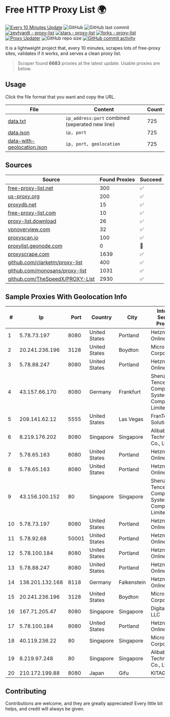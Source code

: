 
# Free HTTP Proxy List 🌍

[![Every 10 Minutes Update](https://github.com/mertguvencli/http-proxy-list/actions/workflows/main.yml/badge.svg?branch=main)](https://github.com/mertguvencli/http-proxy-list/actions/workflows/main.yml)
![GitHub](https://img.shields.io/github/license/mertguvencli/http-proxy-list)
![GitHub last commit](https://img.shields.io/github/last-commit/mertguvencli/http-proxy-list)
[![zevtyardt - proxy-list](https://img.shields.io/static/v1?label=zevtyardt&message=proxy-list&color=blue&logo=github)](https://github.com/zevtyardt/proxy-list "Go to GitHub repo")
[![stars - proxy-list](https://img.shields.io/github/stars/zevtyardt/proxy-list?style=social)](https://github.com/zevtyardt/proxy-list)
[![forks - proxy-list](https://img.shields.io/github/forks/zevtyardt/proxy-list?style=social)](https://github.com/zevtyardt/proxy-list)
[![Proxy Updater](https://github.com/zevtyardt/proxy-list/workflows/Proxy%20Updater/badge.svg)](https://github.com/zevtyardt/proxy-list/actions?query=workflow:"Proxy+Updater")
![GitHub repo size](https://img.shields.io/github/repo-size/zevtyardt/proxy-list)
[![GitHub commit activity](https://img.shields.io/github/commit-activity/m/zevtyardt/proxy-list?logo=commits)](https://github.com/zevtyardt/proxy-list/commits/main)

It is a lightweight project that, every 10 minutes, scrapes lots of free-proxy sites, validates if it works, and serves a clean proxy list.

> Scraper found **6683** proxies at the latest update. Usable proxies are below.

## Usage

Click the file format that you want and copy the URL.

|File|Content|Count|
|----|-------|-----|
|[data.txt](https://raw.githubusercontent.com/mertguvencli/http-proxy-list/main/proxy-list/data.txt)|`ip_address:port` combined (seperated new line)|725|
|[data.json](https://raw.githubusercontent.com/mertguvencli/http-proxy-list/main/proxy-list/data.json)|`ip, port`|725|
|[data-with-geolocation.json](https://raw.githubusercontent.com/mertguvencli/http-proxy-list/main/proxy-list/data-with-geolocation.json)|`ip, port, geolocation`|725|

## Sources

|Source|Found Proxies|Succeed|
|------|-------------|-------|
|[free-proxy-list.net](https://free-proxy-list.net)|300|✅|
|[us-proxy.org](https://www.us-proxy.org)|200|✅|
|[proxydb.net](http://proxydb.net)|15|✅|
|[free-proxy-list.com](https://free-proxy-list.com/?page=&port=&type%5B%5D=http&type%5B%5D=https&up_time=0&search=Search)|10|✅|
|[proxy-list.download](https://www.proxy-list.download/HTTP)|26|✅|
|[vpnoverview.com](https://vpnoverview.com/privacy/anonymous-browsing/free-proxy-servers)|32|✅|
|[proxyscan.io](https://www.proxyscan.io)|100|✅|
|[proxylist.geonode.com](https://proxylist.geonode.com/api/proxy-list?limit=300&page=1&sort_by=lastChecked&sort_type=desc&protocols=http,https)|0|🚫|
|[proxyscrape.com](https://api.proxyscrape.com/v2/?request=displayproxies&protocol=http&timeout=10000&country=all&ssl=all&anonymity=all)|1639|✅|
|[github.com/clarketm/proxy-list](https://raw.githubusercontent.com/clarketm/proxy-list/master/proxy-list-raw.txt)|400|✅|
|[github.com/monosans/proxy-list](https://raw.githubusercontent.com/monosans/proxy-list/main/proxies/http.txt)|1031|✅|
|[github.com/TheSpeedX/PROXY-List](https://raw.githubusercontent.com/TheSpeedX/PROXY-List/master/http.txt)|2930|✅|


## Sample Proxies With Geolocation Info

|#|Ip|Port|Country|City|Internet Service Provider|
|-|--|----|-------|----|-------------------------|
|1|5.78.73.197|8080|United States|Portland|Hetzner Online GmbH|
|2|20.241.236.196|3128|United States|Boydton|Microsoft Corporation|
|3|5.78.88.247|8080|United States|Portland|Hetzner Online GmbH|
|4|43.157.66.170|8080|Germany|Frankfurt|Shenzhen Tencent Computer Systems Company Limited|
|5|209.141.62.12|5555|United States|Las Vegas|FranTech Solutions|
|6|8.219.176.202|8080|Singapore|Singapore|Alibaba (US) Technology Co., Ltd.|
|7|5.78.65.163|8080|United States|Portland|Hetzner Online GmbH|
|8|5.78.65.163|8080|United States|Portland|Hetzner Online GmbH|
|9|43.156.100.152|80|Singapore|Singapore|Shenzhen Tencent Computer Systems Company Limited|
|10|5.78.73.197|8080|United States|Portland|Hetzner Online GmbH|
|11|5.78.92.68|50001|United States|Portland|Hetzner Online GmbH|
|12|5.78.100.184|8080|United States|Portland|Hetzner Online GmbH|
|13|5.78.88.247|8080|United States|Portland|Hetzner Online GmbH|
|14|138.201.132.168|8118|Germany|Falkenstein|Hetzner Online GmbH|
|15|20.241.236.196|3128|United States|Boydton|Microsoft Corporation|
|16|167.71.205.47|8080|Singapore|Singapore|DigitalOcean, LLC|
|17|5.78.100.184|8080|United States|Portland|Hetzner Online GmbH|
|18|40.119.236.22|80|Singapore|Singapore|Microsoft Corporation|
|19|8.219.97.248|80|Singapore|Singapore|Alibaba (US) Technology Co., Ltd.|
|20|210.172.199.88|8080|Japan|Gifu|KITAGATA|



## Contributing

Contributions are welcome, and they are greatly appreciated! Every
little bit helps, and credit will always be given.

